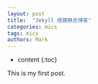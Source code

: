 ```yaml
---
layout: post
title:  "Jekyll 搭建静态博客"
categories: mics
tags: mics
authors: Mark
---
```


* content
{:toc}

This is my first post.
